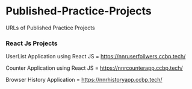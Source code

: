 # Published-Practice-Projects
URLs of Published Practice Projects

### React Js Projects

UserList Application using React JS = https://nnruserfollwers.ccbp.tech/

Counter Application using React JS = https://nnrcounterapp.ccbp.tech/

Browser History Application  =   https://nnrhistoryapp.ccbp.tech/

